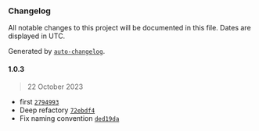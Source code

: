 ### Changelog

All notable changes to this project will be documented in this file. Dates are displayed in UTC.

Generated by [`auto-changelog`](https://github.com/CookPete/auto-changelog).

#### 1.0.3

> 22 October 2023

- first [`2794993`](https://github.com/Genocs/microservice-template/commit/2794993120389e1f449fe6271e6e5f0a484e5511)
- Deep refactory [`72ebdf4`](https://github.com/Genocs/microservice-template/commit/72ebdf4c6094a5ac2c3b93a268efca60b28c7b56)
- Fix naming convention [`ded19da`](https://github.com/Genocs/microservice-template/commit/ded19dad145a0417425d22c82c55ffb705a0204f)
